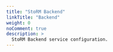 ```yaml
---
title: "StoRM Backend"
linkTitle: "Backend"
weight: 0
noComment: true
description: >
  StoRM Backend service configuration. 
---
```


